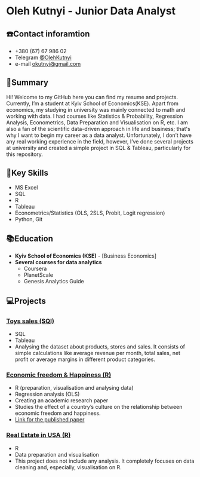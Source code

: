 # Oleh Kutnyi - Junior Data Analyst

## ☎️Contact inforamtion
-  +380 (67) 67 986 02
- Telegram [@OlehKutnyi](https://t.me/OlehKutnyi)
- e-mail okutnyi@gmail.com

## 📄Summary
Hi! Welcome to my GitHub here you can find my resume and projects. Currently, I’m a student at Kyiv School of Economics(KSE). Apart from economics, my studying in university was mainly connected to math and working with data. I had courses like Statistics & Probability, Regression Analysis, Econometrics, Data Preparation and Visualisation on R, etc. I am also a fan of the scientific data-driven approach in life and business; that's why I want to begin my career as a data analyst. Unfortunately, I don’t have any real working experience in the field, however, I’ve done several projects at university and created a simple project in SQL & Tableau, particularly for this repository. 

## 🎯Key Skills
- MS Excel
- SQL
- R
- Tableau
- Econometrics/Statistics (OLS, 2SLS, Probit, Logit regression)
- Python, Git

## 📚Education
- **Kyiv School of Economics (KSE)** - [Business Economics]
- **Several courses for data analytics**
  - Coursera
  - PlanetScale
  - Genesis Analytics Guide

## 💻Projects
### [Toys sales (SQl)](https://github.com/OlehKutnyi/CV/blob/main/Economic%20Freedom%20%26%20Happiness.md)
- SQL
- Tableau
- Analysing the dataset about products, stores and sales. It consists of simple calculations like average revenue per month, total sales, net profit or average margins in different product categories.

### [Economic freedom & Happiness (R)](https://github.com/OlehKutnyi/CV/blob/main/Economic%20Freedom%20%26%20Happiness.md)
- R (preparation, visualisation and analysing data)
- Regression analysis (OLS)
- Creating an academic research paper
- Studies the effect of a country’s culture on the relationship between economic freedom and happiness.
- [Link for the published paper](https://mpra.ub.uni-muenchen.de/119620/)

### [Real Estate in USA (R)](https://github.com/OlehKutnyi/CV/blob/main/Real%20Estate.md)
- R
- Data preparation and visualisation
- This project does not include any analysis. It completely focuses on data cleaning and, especially, visualisation on R.
